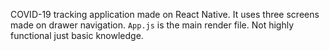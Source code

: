 COVID-19 tracking application made on React Native. It uses three screens made on drawer navigation. `App.js` is the main render file. Not highly functional just basic knowledge. 